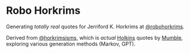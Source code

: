 # Robo Horkrims

Generating _totally real_ quotes for Jerriford K. Horkrims at [@robohorkrims](https://twitter.com/robohorkrims).

Derived from [@horkrimsisms](https://twitter.com/horkrimsisms), which is _actual_ [Holkins](https://twitter.com/tychobrahe) quotes by [Mumble](https://twitter.com/mumbleblade),
exploring various generation methods (Markov, GPT).
